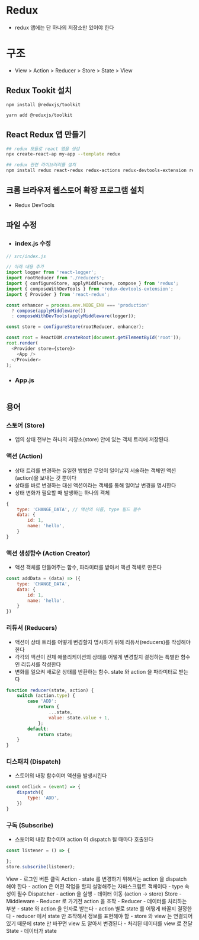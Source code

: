 # Redux
- redux 앱에는 단 하나의 저장소만 있어야 한다

# 구조
- View > Action > Reducer > Store > State > View

## Redux Tookit 설치
```shell
npm install @reduxjs/toolkit

yarn add @reduxjs/toolkit
```

## React Redux 앱 만들기
```bash
## redux 모듈로 react 앱을 생성
npx create-react-ap my-app --template redux

## redux 관련 라이브러리를 설치
npm install redux react-redux redux-actions redux-devtools-extension redux-logger
```

## 크롬 브라우저 웹스토어 확장 프로그램 설치
- Redux DevTools

## 파일 수정

- ### index.js 수정
```javascript
// src/index.js

// 아래 내용 추가
import logger from 'react-logger';
import rootReducer from './reducers';
import { configureStore, applyMiddleware, compose } from 'redux';
import { composeWithDevTools } from 'redux-devtools-extension';
import { Provider } from 'react-redux';

const enhancer = process.env.NODE_ENV === 'production'
  ? compose(applyMiddleware())
  : composeWithDevTools(applyMiddleware(logger));

const store = configureStore(rootReducer, enhancer);

const root = ReactDOM.createRoot(document.getElementById('root'));
root.render(
  <Provider store={store}>
    <App />
  </Provider>
);
```

- ### App.js
```javascript
```

## 용어

### 스토어 (Store)
- 앱의 상태 전부는 하나의 저장소(store) 안에 있는 객체 트리에 저장된다.

### 액션 (Action)
- 상태 트리를 변경하는 유일한 방법은 무엇이 일어날지 서술하는 객체인 액션(action)을 보내는 것 뿐이다
- 상태를 바로 변경하는 대신 액션이라는 객체를 통해 일어날 변경을 명시한다
- 상태 변화가 필요할 때 발생하는 하나의 객체
```javascript
{
    type: 'CHANGE_DATA', // 액션의 이름, type 필드 필수
    data: {
        id: 1,
        name: 'hello',
    }
}
```

### 액션 생성함수 (Action Creator)
- 액션 객체를 만들어주는 함수, 파라미터를 받아서 액션 객체로 만든다
```javascript
const addData = (data) => ({
    type: 'CHANGE_DATA',
    data: {
        id: 1,
        name: 'hello',
    }
})
```

### 리듀서 (Reducers)
- 액션이 상태 트리를 어떻게 변경할지 명시하기 위해 리듀서(reducers)를 작성해야 한다
- 각각의 액션이 전체 애플리케이션의 상태를 어떻게 변경할지 결정하는 특별한 함수인 리듀서를 작성한다
- 변화를 일으켜 새로운 상태를 반환하는 함수. state 와 action 을 파라미터로 받는다
```javascript
function reducer(state, action) {
    switch (action.type) {
        case 'ADD':
            return {
                ...state,
                value: state.value + 1,
            };
        default:
            return state;
    }
}
```

### 디스패치 (Dispatch)
- 스토어의 내장 함수이며 액션을 발생시킨다
```javascript
const onClick = (event) => {
    dispatch({
        type: 'ADD',
    })
}
```

### 구독 (Subscribe)
- 스토어의 내장 함수이며 action 이 dispatch 될 때마다 호출된다
```javascript
const listener = () => {

};
store.subscribe(listener);
```


View
    - 로그인 버튼 클릭
Action
    - state 를 변경하기 위해서는 action 을 dispatch 해야 한다
    - action 은 어떤 작업을 할지 설명해주는 자바스크립트 객체이다
    - type 속성이 필수
Dispatcher
    - action 을 실행
    - 데이터 이동 (action -> store)
Store
    - Middleware
        - Reducer 로 가기전 action 을 조작
    - Reducer
        - 데이터를 처리하는 부분
        - state 와 action 을 인자로 받는다
        - action 별로 state 를 어떻게 바꿀지 결정한다
        - reducer 에서 state 만 조작해서 정보를 표현해야 함
        - store 와 view 는 연결되어 있기 때문에 state 만 바꾸면 view 도 알아서 변경된다
    - 처리된 데이터를 view 로 전달
State
    - 데이터가 state
